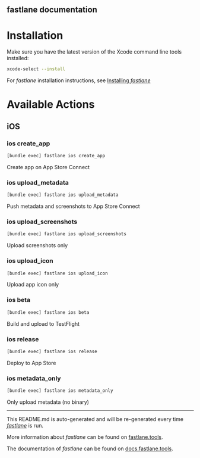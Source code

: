 fastlane documentation
----

# Installation

Make sure you have the latest version of the Xcode command line tools installed:

```sh
xcode-select --install
```

For _fastlane_ installation instructions, see [Installing _fastlane_](https://docs.fastlane.tools/#installing-fastlane)

# Available Actions

## iOS

### ios create_app

```sh
[bundle exec] fastlane ios create_app
```

Create app on App Store Connect

### ios upload_metadata

```sh
[bundle exec] fastlane ios upload_metadata
```

Push metadata and screenshots to App Store Connect

### ios upload_screenshots

```sh
[bundle exec] fastlane ios upload_screenshots
```

Upload screenshots only

### ios upload_icon

```sh
[bundle exec] fastlane ios upload_icon
```

Upload app icon only

### ios beta

```sh
[bundle exec] fastlane ios beta
```

Build and upload to TestFlight

### ios release

```sh
[bundle exec] fastlane ios release
```

Deploy to App Store

### ios metadata_only

```sh
[bundle exec] fastlane ios metadata_only
```

Only upload metadata (no binary)

----

This README.md is auto-generated and will be re-generated every time [_fastlane_](https://fastlane.tools) is run.

More information about _fastlane_ can be found on [fastlane.tools](https://fastlane.tools).

The documentation of _fastlane_ can be found on [docs.fastlane.tools](https://docs.fastlane.tools).
